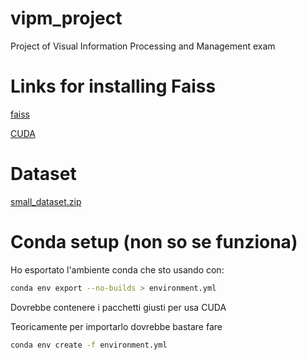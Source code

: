 # vipm_project
Project of Visual Information Processing and Management exam

# Links for installing Faiss
[faiss](https://github.com/facebookresearch/faiss/blob/main/INSTALL.md)

[CUDA](https://developer.nvidia.com/cuda-downloads?target_os=Linux&target_arch=x86_64&Distribution=WSL-Ubuntu&target_version=2.0&target_type=deb_local)

# Dataset

[small_dataset.zip](https://drive.google.com/file/d/1qSCuUL8C923zxXsUkGyIxxpG4HLXmWNe/view?usp=sharing)


# Conda setup (non so se funziona)
Ho esportato l'ambiente conda che sto usando con:
  ```bash
  conda env export --no-builds > environment.yml
  ```
Dovrebbe contenere i pacchetti giusti per usa CUDA

Teoricamente per importarlo dovrebbe bastare fare
```bash
conda env create -f environment.yml
```